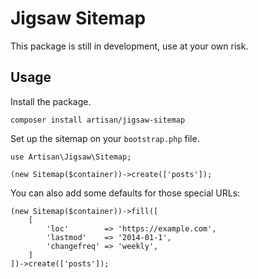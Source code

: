 # Jigsaw Sitemap

This package is still in development, use at your own risk.

## Usage

Install the package.

```
composer install artisan/jigsaw-sitemap
```

Set up the sitemap on your `bootstrap.php` file.

```
use Artisan\Jigsaw\Sitemap;

(new Sitemap($container))->create(['posts']);
```

You can also add some defaults for those special URLs:

```
(new Sitemap($container))->fill([
    [
        'loc'        => 'https://example.com',
        'lastmod'    => '2014-01-1',
        'changefreq' => 'weekly',
    ]
])->create(['posts']);
```